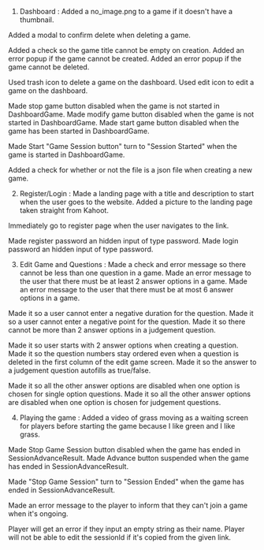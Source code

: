 1. Dashboard :
Added a no_image.png to a game if it doesn't have a thumbnail.

Added a modal to confirm delete when deleting a game.

Added a check so the game title cannot be empty on creation.
Added an error popup if the game cannot be created.
Added an error popup if the game cannot be deleted.

Used trash icon to delete a game on the dashboard.
Used edit icon to edit a game on the dashboard.

Made stop game button disabled when the game is not started in DashboardGame.
Made modify game button disabled when the game is not started in DashboardGame.
Made start game button disabled when the game has been started in DashboardGame.

Made Start "Game Session button" turn to "Session Started" when the game is started in DashboardGame.

Added a check for whether or not the file is a json file when creating a new game.

2. Register/Login :
Made a landing page with a title and description to start when the user goes to the website.
Added a picture to the landing page taken straight from Kahoot.

Immediately go to register page when the user navigates to the link.

Made register password an hidden input of type password.
Made login password an hidden input of type password.

3. Edit Game and Questions :
Made a check and error message so there cannot be less than one question in a game.
Made an error message to the user that there must be at least 2 answer options in a game.
Made an error message to the user that there must be at most 6 answer options in a game.

Made it so a user cannot enter a negative duration for the question.
Made it so a user cannot enter a negative point for the question.
Made it so there cannot be more than 2 answer options in a judgement question.

Made it so user starts with 2 answer options when creating a question.
Made it so the question numbers stay ordered even when a question is deleted in the first column of the edit game screen.
Made it so the answer to a judgement question autofills as true/false.

Made it so all the other answer options are disabled when one option is chosen for single option questions.
Made it so all the other answer options are disabled when one option is chosen for judgement questions.

4. Playing the game :
Added a video of grass moving as a waiting screen for players before starting the game because I like green and I like grass.

Made Stop Game Session button disabled when the game has ended in SessionAdvanceResult.
Made Advance button suspended when the game has ended in SessionAdvanceResult.

Made "Stop Game Session" turn to "Session Ended" when the game has ended in SessionAdvanceResult.

Made an error message to the player to inform that they can't join a game when it's ongoing.

Player will get an error if they input an empty string as their name.
Player will not be able to edit the sessionId if it's copied from the given link.
